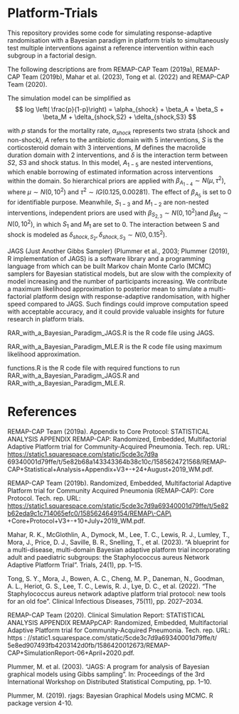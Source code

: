 # Platform-Trials

This repository provides some code for simulating response-adaptive randomisation with a Bayesian paradigm in platform trials to simultaneously test multiple interventions against a reference intervention within each subgroup in a factorial design. 

The following descriptions are from REMAP-CAP Team (2019a), REMAP-CAP Team (2019b), Mahar
et al. (2023), Tong et al. (2022) and REMAP-CAP Team (2020).

The simulation model can be simplified as
$$ log \left( \frac{p}{1-p}\right) = \alpha_{shock} + \beta_A + \beta_S + \beta_M + \delta_{shock,S2} + \delta_{shock,S3}  $$

with $p$ stands for the mortality rate, $\alpha_{shock}$ represents two strata (shock and non-shock), $A$ refers to the
antibiotic domain with 5 interventions, $S$ is the corticosteroid domain with 3 interventions, $M$ defines the
macrolide duration domain with 2 interventions, and $\delta$ is the interaction term between $S2$, $S3$ and shock
status. In this model, $A_{1−5}$ are nested interventions, which enable borrowing of estimated information
across interventions within the domain. So hierarchical priors are applied with $\beta_{A_{1−4}} \sim N(\mu, \tau^2)$, where
$\mu \sim N(0, 10^2)$ and $\tau^2 \sim IG(0.125, 0.00281)$. The effect of $\beta_{A_{5}}$ is set to 0 for identifiable purpose. 
Meanwhile, $S_{1−3}$ and $M_{1−2}$ are non-nested interventions, independent priors are used with $\beta_{S_{2,3}} \sim N(0, 10^2)$and
$\beta_{M_2} \sim N(0, 10^2)$, in which $S_1$ and $M_1$ are set to 0. The interaction between S and shock is modeled as
$\delta_{shock,S_2}, \delta_{shock,S_3} \sim N(0, 0.15^2)$.


JAGS (Just Another Gibbs Sampler) (Plummer et al., 2003; Plummer (2019), R implementation of JAGS) is a software library and a programming language from
which can be built Markov chain Monte Carlo (MCMC) samplers for Bayesian statistical models, but are slow with the complexity of model 
increasing and the number of participants increasing. We contribute a maximum likelihood approximation to posterior mean
to simulate a multi-factorial platform design with response-adaptive randomisation, with higher speed compared to JAGS. Such
findings could improve computation speed with acceptable accuracy, and it could provide valuable
insights for future research in platform trials. 

RAR_with_a_Bayesian_Paradigm_JAGS.R is the R code file using JAGS.

RAR_with_a_Bayesian_Paradigm_MLE.R is the R code file using maximum likelihood approximation.

functions.R is the R code file with required functions to run RAR_with_a_Bayesian_Paradigm_JAGS.R and RAR_with_a_Bayesian_Paradigm_MLE.R.

# References

REMAP-CAP Team (2019a). Appendix to Core Protocol: STATISTICAL ANALYSIS APPENDIX REMAP-CAP: Randomized, Embedded, Multifactorial Adaptive Platform trial for Community-Acquired Pneumonia. Tech. rep. URL: https://static1.squarespace.com/static/5cde3c7d9a
69340001d79ffe/t/5e82b68a143343364b38c10c/1585624721568/REMAP-CAP\+Statistical\+Analysis\+Appendix\+V3\+\-\+24\+August\+2019\_WM.pdf.

REMAP-CAP Team (2019b). Randomized, Embedded, Multifactorial Adaptive Platform trial for Community Acquired Pneumonia (REMAP-CAP): Core Protocol. Tech. rep. URL: https://static1.squarespace.com/static/5cde3c7d9a69340001d79ffe/t/5e82b62eda9c1c714065efc0/1585624649154/REMAP\-CAP\ +Core\+Protocol\+V3\+\-\+10\+July\+2019\_WM.pdf.

Mahar, R. K., McGlothlin, A., Dymock, M., Lee, T. C., Lewis, R. J., Lumley, T., Mora, J., Price, D. J.,
Saville, B. R., Snelling, T., et al. (2023). “A blueprint for a multi-disease, multi-domain Bayesian adaptive platform trial incorporating adult and paediatric subgroups: the Staphylococcus aureus Network
Adaptive Platform Trial”. Trials, 24(1), pp. 1–15.

Tong, S. Y., Mora, J., Bowen, A. C., Cheng, M. P., Daneman, N., Goodman, A. L., Heriot, G. S., Lee,
T. C., Lewis, R. J., Lye, D. C., et al. (2022). “The Staphylococcus aureus network adaptive platform
trial protocol: new tools for an old foe”. Clinical Infectious Diseases, 75(11), pp. 2027–2034.

REMAP-CAP Team (2020). Clinical Simulation Report: STATISTICAL ANALYSIS APPENDIX REMAPpCAP: Randomized, Embedded, Multifactorial Adaptive Platform trial for Community-Acquired Pneumonia. Tech. rep. URL: https : //static1.squarespace.com/static/5cde3c7d9a69340001d79ffe/t/ 5e8ed907493fb4203142d0fb/1586420012673/REMAP-CAP+SimulationReport-06+April+2020.pdf.

Plummer, M. et al. (2003). “JAGS: A program for analysis of Bayesian graphical models using Gibbs
sampling”. In: Proceedings of the 3rd International Workshop on Distributed Statistical Computing,
pp. 1–10.

Plummer, M. (2019). rjags: Bayesian Graphical Models using MCMC. R package version 4-10. 
